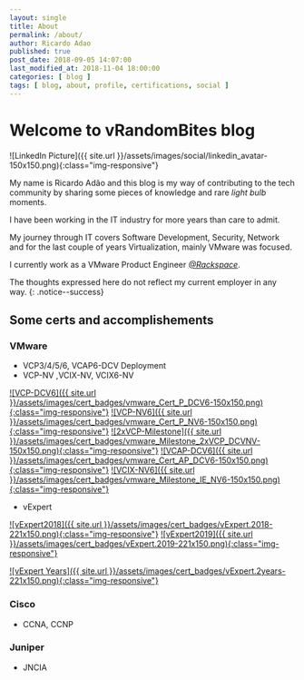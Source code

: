 ```yaml
---
layout: single
title: About
permalink: /about/
author: Ricardo Adao
published: true
post_date: 2018-09-05 14:07:00
last_modified_at: 2018-11-04 18:00:00
categories: [ blog ]
tags: [ blog, about, profile, certifications, social ]
---
```

# Welcome to vRandomBites blog #

![LinkedIn Picture]({{ site.url }}/assets/images/social/linkedin_avatar-150x150.png){:class="img-responsive"}

My name is Ricardo Adão and this blog is my way of contributing to the tech community by sharing some pieces of knowledge and rare _light bulb_ moments.

I have been working in the IT industry for more years than care to admit.

My journey through IT covers Software Development, Security, Network and for the last couple of years Virtualization, mainly VMware was focused.

I currently work as a VMware Product Engineer [_@Rackspace_](https://www.rackspace.com/).

The thoughts expressed here do not reflect my current employer in any way.
{: .notice--success}

## Some certs and accomplishements ##

### VMware ###

* VCP3/4/5/6, VCAP6-DCV Deployment
* VCP-NV ,VCIX-NV, VCIX6-NV

[![VCP-DCV6]({{ site.url }}/assets/images/cert_badges/vmware_Cert_P_DCV6-150x150.png){:class="img-responsive"}](https://www.youracclaim.com/badges/6f29970d-55a2-46a6-b521-653512f69da2/public_url)
[![VCP-NV6]({{ site.url }}/assets/images/cert_badges/vmware_Cert_P_NV6-150x150.png){:class="img-responsive"}](https://www.youracclaim.com/badges/4cc8ec95-9797-42fb-b534-d0d67cca92c5/public_url)
[![2xVCP-Milestone]({{ site.url }}/assets/images/cert_badges/vmware_Milestone_2xVCP_DCVNV-150x150.png){:class="img-responsive"}](https://www.youracclaim.com/badges/943874a7-70c4-40d9-aafd-c3ad85c23053/public_url)
[![VCAP-DCV6]({{ site.url }}/assets/images/cert_badges/vmware_Cert_AP_DCV6-150x150.png){:class="img-responsive"}](https://www.youracclaim.com/badges/ddd251fa-f183-412e-8229-9cc63824abe8/public_url)
[![VCIX-NV6]({{ site.url }}/assets/images/cert_badges/vmware_Milestone_IE_NV6-150x150.png){:class="img-responsive"}](https://www.youracclaim.com/badges/f434f2d7-af9b-463a-99ad-213b5a5814f3/public_url)

* vExpert

[![vExpert2018]({{ site.url }}/assets/images/cert_badges/vExpert.2018-221x150.png){:class="img-responsive"}](https://vexpert.vmware.com/directory/2766)
[![vExpert2019]({{ site.url }}/assets/images/cert_badges/vExpert.2019-221x150.png){:class="img-responsive"}](https://vexpert.vmware.com/directory/2766)

[![vExpert Years]({{ site.url }}/assets/images/cert_badges/vExpert.2years-221x150.png){:class="img-responsive"}](https://vexpert.vmware.com/directory/2766)

### Cisco ###

* CCNA, CCNP

### Juniper ###

* JNCIA